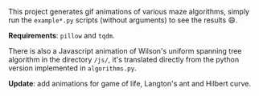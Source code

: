 This project generates gif animations of various maze algorithms, simply run the `example*.py` scripts (without arguments) to see the results :smile:.

**Requirements**: `pillow` and `tqdm`.

There is also a Javascript animation of Wilson's uniform spanning tree algorithm in the directory `/js/`, it's translated directly from the python version implemented in `algorithms.py`.

**Update**: add animations for game of life, Langton's ant and Hilbert curve.
